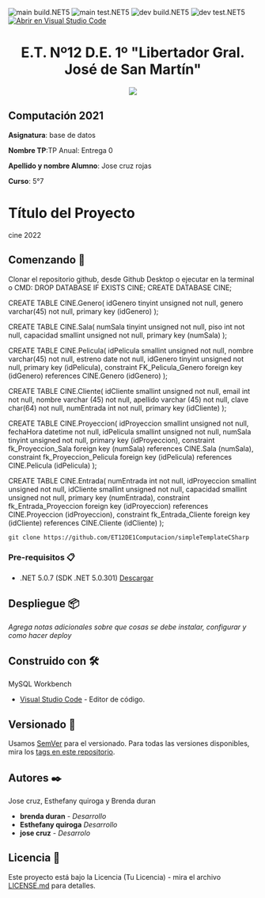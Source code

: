 <!-- Completa abajo cambiando ET12DE1Computacion a tu user|organización y template a tu repo, te recomiendo usar el Find & Replace de tu editor -->
![main build.NET5](https://github.com/ET12DE1Computacion/simpleTemplateCSharp/workflows/main-build.NET5/badge.svg?branch=main) ![main test.NET5](https://github.com/ET12DE1Computacion/simpleTemplateCSharp/workflows/main-test.NET5/badge.svg?branch=main)
![dev build.NET5](https://github.com/ET12DE1Computacion/simpleTemplateCSharp/workflows/dev-build.NET5/badge.svg?branch=dev) ![dev test.NET5](https://github.com/ET12DE1Computacion/simpleTemplateCSharp/workflows/dev-test.NET5/badge.svg?branch=dev)
[![Abrir en Visual Studio Code](https://open.vscode.dev/badges/open-in-vscode.svg)](https://open.vscode.dev/ET12DE1Computacion/simpleTemplateCSharp)
<!-- Borra este comentario y linea después haber cambiado arriba las ocurrencias de tu usuario/repo -->

<h1 align="center">E.T. Nº12 D.E. 1º "Libertador Gral. José de San Martín"</h1>
<p align="center">
  <img src="https://et12.edu.ar/imgs/et12.png">
</p>

## Computación 2021

**Asignatura**: base de datos

**Nombre TP**:TP Anual: Entrega 0 

**Apellido y nombre Alumno**: Jose cruz rojas

**Curso**: 5°7

# Título del Proyecto

cine 2022

## Comenzando 🚀

Clonar el repositorio github, desde Github Desktop o ejecutar en la terminal o CMD:
DROP DATABASE IF EXISTS CINE;
CREATE DATABASE CINE;

CREATE TABLE CINE.Genero(
idGenero tinyint unsigned not null,
genero varchar(45) not null,
primary key (idGenero)
);

CREATE TABLE CINE.Sala(
numSala tinyint unsigned not null,
piso int not null,
capacidad smallint unsigned not null,
primary key (numSala)
);

CREATE TABLE CINE.Pelicula(
idPelicula smallint unsigned not null,
nombre varchar(45) not null,
estreno date not null,
idGenero tinyint unsigned not null,
primary key (idPelicula),
constraint FK_Pelicula_Genero foreign key (idGenero)
references CINE.Genero (idGenero)
);

CREATE TABLE CINE.Cliente(
idCliente smallint unsigned not null,
email int not null,
nombre varchar (45) not null,
apellido varchar (45) not null,
clave char(64) not null,
numEntrada int not null,
primary key (idCliente)
);

CREATE TABLE CINE.Proyeccion(
idProyeccion smallint unsigned not null,
fechaHora datetime not null,
idPelicula smallint unsigned not null,
numSala tinyint unsigned not null,
primary key (idProyeccion),
constraint fk_Proyeccion_Sala foreign key (numSala)
references CINE.Sala (numSala),
constraint fk_Proyeccion_Pelicula foreign key (idPelicula)
references CINE.Pelicula (idPelicula)
);


CREATE TABLE  CINE.Entrada(
numEntrada int not null,
idProyeccion smallint unsigned not null,
idCliente smallint unsigned not null,
capacidad smallint unsigned not null,
primary key (numEntrada),
constraint fk_Entrada_Proyeccion  foreign key (idProyeccion)
references CINE.Proyeccion 	(idProyeccion),
constraint fk_Entrada_Cliente foreign key (idCliente)
references CINE.Cliente (idCliente)
);

<!-- cambia el link de abajo al de tu repositorio y BORRA ESTE COMENTARIO -->
```
git clone https://github.com/ET12DE1Computacion/simpleTemplateCSharp
```

### Pre-requisitos 📋

- .NET 5.0.7 (SDK .NET 5.0.301) [Descargar](https://dotnet.microsoft.com/download/dotnet/5.0)

## Despliegue 📦

_Agrega notas adicionales sobre que cosas se debe instalar, configurar y como hacer deploy_

## Construido con 🛠️

MySQL Workbench

* [Visual Studio Code](https://code.visualstudio.com/#alt-downloads) - Editor de código.

## Versionado 📌

Usamos [SemVer](http://semver.org/) para el versionado. Para todas las versiones disponibles, mira los [tags en este repositorio](https://github.com/ET12DE1Computacion/simpleTemplateCSharp/tags).

## Autores ✒️

Jose cruz, Esthefany quiroga y Brenda duran

* **brenda duran** - *Desarrollo* 
* **Esthefany quiroga** *Desarrollo*
* **jose cruz** - *Desarrolo*

## Licencia 📄

Este proyecto está bajo la Licencia (Tu Licencia) - mira el archivo [LICENSE.md](LICENSE.md) para detalles.
